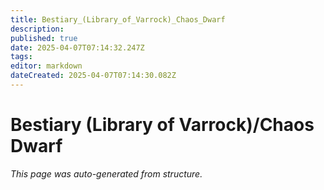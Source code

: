 ```yaml
---
title: Bestiary_(Library_of_Varrock)_Chaos_Dwarf
description: 
published: true
date: 2025-04-07T07:14:32.247Z
tags: 
editor: markdown
dateCreated: 2025-04-07T07:14:30.082Z
---
```


# Bestiary (Library of Varrock)/Chaos Dwarf

*This page was auto-generated from structure.*